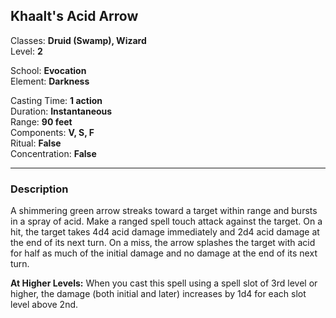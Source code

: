 ## Khaalt's Acid Arrow

Classes: **Druid (Swamp), Wizard**  
Level: **2**  

School: **Evocation**  
Element: **Darkness**  

Casting Time: **1 action**  
Duration: **Instantaneous**  
Range: **90 feet**  
Components: **V, S, F**  
Ritual: **False**  
Concentration: **False**  

------

### Description

A shimmering green arrow streaks toward a target within range and bursts in a spray of acid. Make a ranged spell touch attack against the target. On a hit, the target takes 4d4 acid damage immediately and 2d4 acid damage at the end of its next turn. On a miss, the arrow splashes the target with acid for half as much of the initial damage and no damage at the end of its next turn.

**At Higher Levels:** When you cast this spell using a spell slot of 3rd level or higher, the damage (both initial and later) increases by 1d4 for each slot level above 2nd.